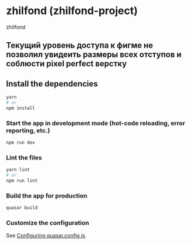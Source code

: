 # zhilfond (zhilfond-project)

zhilfond
## Текущий уровень доступа к фигме не позволил увидеить размеры всех отступов и соблюсти pixel perfect верстку
## Install the dependencies
```bash
yarn
# or
npm install
```

### Start the app in development mode (hot-code reloading, error reporting, etc.)
```bash
npm run dev
```


### Lint the files
```bash
yarn lint
# or
npm run lint
```



### Build the app for production
```bash
quasar build
```

### Customize the configuration
See [Configuring quasar.config.js](https://v2.quasar.dev/quasar-cli-vite/quasar-config-js).

